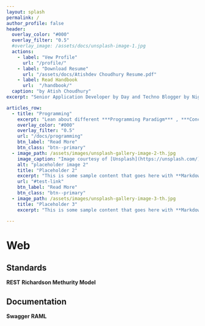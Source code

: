 ```yaml
---
layout: splash
permalink: /
author_profile: false
header:
  overlay_color: "#000"
  overlay_filter: "0.5"
  #overlay_image: /assets/docs/unsplash-image-1.jpg
  actions:
    - label: "Vew Profile"
      url: "/profile/"
    - label: "Download Resume"
      url: "/assets/docs/Atishdev Choudhury Resume.pdf"
    - label: Read Handbook
      url:  "/handbook/" 
  caption: "by Atish Choudhury"
excerpt: "Senior Application Developer by Day and Techno Blogger by Night"

articles_row:
  - title: "Programming"
    excerpt: "Lean about different ***Programming Paradigm*** , ***Concepts*** and ***Best Practices***"
    overlay_color: "#000"
    overlay_filter: "0.5"
    url: "/docs/programming"
    btn_label: "Read More"
    btn_class: "btn--primary"
  - image_path: /assets/images/unsplash-gallery-image-2-th.jpg
    image_caption: "Image courtesy of [Unsplash](https://unsplash.com/)"
    alt: "placeholder image 2"
    title: "Placeholder 2"
    excerpt: "This is some sample content that goes here with **Markdown** formatting."
    url: "#test-link"
    btn_label: "Read More"
    btn_class: "btn--primary"
  - image_path: /assets/images/unsplash-gallery-image-3-th.jpg
    title: "Placeholder 3"
    excerpt: "This is some sample content that goes here with **Markdown** formatting."

---
```

# Web
## Standards
**REST**
**Richardson Methurity Model**
## Documentation
**Swagger**
**RAML**